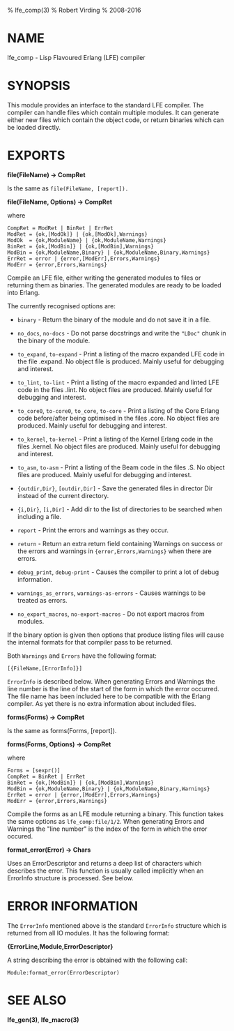 % lfe_comp(3)
% Robert Virding
% 2008-2016


# NAME

lfe_comp - Lisp Flavoured Erlang (LFE) compiler


# SYNOPSIS

This module provides an interface to the standard LFE
compiler. The compiler can handle files which contain multiple
modules. It can generate either new files which contain the
object code, or return binaries which can be loaded directly.


# EXPORTS

**file(FileName) -> CompRet**

Is the same as ``file(FileName, [report]).``

**file(FileName, Options) -> CompRet**

where

```
CompRet = ModRet | BinRet | ErrRet
ModRet = {ok,[ModOk]} | {ok,[ModOk],Warnings}
ModOk  = {ok,ModuleName} | {ok,ModuleName,Warnings}
BinRet = {ok,[ModBin]} | {ok,[ModBin],Warnings}
ModBin = {ok,ModuleName,Binary} | {ok,ModuleName,Binary,Warnings}
ErrRet = error | {error,[ModErr],Errors,Warnings}
ModErr = {error,Errors,Warnings}
```

Compile an LFE file, either writing the generated modules to
files or returning them as binaries. The generated modules are
ready to be loaded into Erlang.

The currently recognised options are:

* ``binary`` - Return the binary of the module and do not save it in
  a file.

* ``no_docs``, ``no-docs`` -  Do not parse docstrings and write the
  ``"LDoc"`` chunk in the binary of the module.

* ``to_expand``, ``to-expand`` -  Print a listing of the macro expanded
  LFE code in the file <File>.expand. No object file is produced. Mainly
  useful for debugging and interest.

* ``to_lint``, ``to-lint`` - Print a listing of the macro expanded and
  linted LFE code in the files <Module>.lint. No object files are
  produced. Mainly useful for debugging and interest.

* ``to_core0``, ``to-core0``, ``to_core``, ``to-core`` - Print a listing
  of the Core Erlang code before/after being optimised in the files
  <Module>.core. No object files are produced. Mainly useful for debugging
  and interest.

* ``to_kernel``, ``to-kernel`` - Print a listing of the Kernel Erlang
  code in the files <Module>.kernel. No object files are produced. Mainly
  useful for debugging and interest.

* ``to_asm``, ``to-asm`` - Print a listing of the Beam code in the files
  <Module>.S. No object files are produced. Mainly useful for debugging
  and interest.

* ``{outdir,Dir}``, ``[outdir,Dir]`` - Save the generated files in director
   Dir instead of the current directory.

* ``{i,Dir}``, ``[i,Dir]`` - Add dir to the list of directories to be
  searched when including a file.

* ``report`` - Print the errors and warnings as they occur.

* ``return`` - Return an extra return field containing Warnings on
  success or the errors and warnings in ``{error,Errors,Warnings}`` when
  there are errors.

* ``debug_print``, ``debug-print`` - Causes the compiler to print a lot
  of debug information.

* ``warnings_as_errors``, ``warnings-as-errors`` - Causes warnings to be
  treated as errors.

* ``no_export_macros``, ``no-export-macros`` - Do not export macros from modules.

If the binary option is given then options that produce listing files will
cause the internal formats for that compiler pass to be returned.

Both ``Warnings`` and ``Errors`` have the following format:

```
[{FileName,[ErrorInfo]}]
```

``ErrorInfo`` is described below. When generating Errors and Warnings the
line number is the line of the start of the form in which the error occurred.
The file name has been included here to be compatible with the Erlang
compiler. As yet there is no extra information about included files.

**forms(Forms) -> CompRet**

Is the same as forms(Forms, [report]).

**forms(Forms, Options) -> CompRet**

where

```
Forms = [sexpr()]
CompRet = BinRet | ErrRet
BinRet = {ok,[ModBin]} | {ok,[ModBin],Warnings}
ModBin = {ok,ModuleName,Binary} | {ok,ModuleName,Binary,Warnings}
ErrRet = error | {error,[ModErr],Errors,Warnings}
ModErr = {error,Errors,Warnings}
```

Compile the forms as an LFE module returning a binary. This
function takes the same options as ``lfe_comp:file/1/2``. When
generating Errors and Warnings the "line number" is the index
of the form in which the error occured.

**format_error(Error) -> Chars**

Uses an ErrorDescriptor and returns a deep list of characters
which describes the error. This function is usually called
implicitly when an ErrorInfo structure is processed. See
below.


# ERROR INFORMATION

The ``ErrorInfo`` mentioned above is the standard ``ErrorInfo``
structure which is returned from all IO modules. It has the
following format:

**{ErrorLine,Module,ErrorDescriptor}**

A string describing the error is obtained with the following call:

```
Module:format_error(ErrorDescriptor)
```


# SEE ALSO

**lfe_gen(3)**, **lfe_macro(3)**
